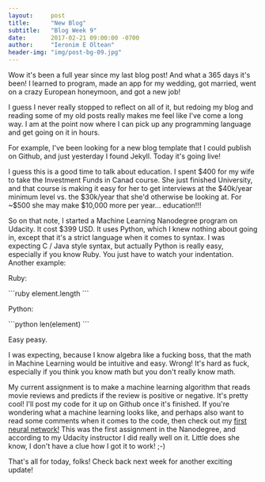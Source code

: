 ```yaml
---
layout:     post
title:      "New Blog"
subtitle:   "Blog Week 9"
date:       2017-02-21 09:00:00 -0700
author:     "Ieronim E Oltean"
header-img: "img/post-bg-09.jpg"
---
```


<p>Wow it's been a full year since my last blog post! And what a 365 days it's been! I learned to program, made an app for my wedding, got married, went on a crazy European honeymoon, and got a new job!</p>
<p>I guess I never really stopped to reflect on all of it, but redoing my blog and reading some of my old posts really makes me feel like I've come a long way. I am at the point now where I can pick up any programming language and get going on it in hours.</p>
<p>For example, I've been looking for a new blog template that I could publish on Github, and just yesterday I found Jekyll. Today it's going live!</p>
<p>I guess this is a good time to talk about education. I spent $400 for my wife to take the Investment Funds in Canad course. She just finished University, and that course is making it easy for her to get interviews at the $40k/year minimum level vs. the $30k/year that she'd otherwise be looking at. For ~$500 she may make $10,000 more per year... education!!!</p>
<p>So on that note, I started a Machine Learning Nanodegree program on Udacity. It cost $399 USD. It uses Python, which I knew nothing about going in, except that it's a strict language when it comes to syntax. I was expecting C / Java style syntax, but actually Python is really easy, especially if you know Ruby. You just have to watch your indentation. Another example:</p>
<p>Ruby:</p>
```ruby
element.length
```
<p>Python:</p>
```python
len(element)
```
<p>Easy peasy.</p>
<p>I was expecting, because I know algebra like a fucking boss, that the math in Machine Learning would be intuitive and easy. Wrong! It's hard as fuck, especially if you think you know math but you don't really know math.</p>
<p>My current assignment is to make a machine learning algorithm that reads movie reviews and predicts if the review is positive or negative. It's pretty cool! I'll post my code for it up on Github once it's finished. If you're wondering what a machine learning looks like, and perhaps also want to read some comments when it comes to the code, then check out my <a href="https://github.com/Goldtean/DLND-your-first-network">first neural network!</a> This was the first assignment in the Nanodegree, and according to my Udacity instructor I did really well on it. Little does she know, I don't have a clue how I got it to work! ;-) </p>
<p>That's all for today, folks! Check back next week for another exciting update!</p>


